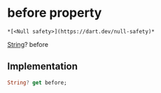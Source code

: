 


# before property




    *[<Null safety>](https://dart.dev/null-safety)*




[String](https://api.flutter.dev/flutter/dart-core/String-class.html)? before
  







## Implementation

```dart
String? get before;
```








